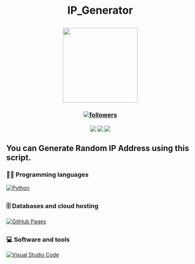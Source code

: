 <h1 align="center"> IP_Generator </h1>

<h2 align="center">
<img src="https://media.giphy.com/media/QBCi8RsQpAlziK1hRa/giphy.gif" width="200">
</h2>

<h3 align="center"> <a href="https://github.com/Sahampath">
    <img alt="followers" title="Follow me on Github" src="https://img.shields.io/github/followers/Sahampath?color=236ad3&labelColor=1155ba&style=for-the-badge&logo=github&label=Follow"/></a> </h3>
    
<h4 align="center"> <img src="https://img.shields.io/github/downloads/Sahampath/IP_Generator/total?style=for-the-badge&logo=appveyor">
<img src="https://img.shields.io/github/stars/Sahampath/IP_Generator?style=for-the-badge&logo=appveyor">
<img src="https://img.shields.io/github/forks/Sahampath/IP_Generator?style=for-the-badge&logo=appveyor"> </h4>

## You can Generate Random IP Address using this script.

### 👨‍💻 Programming languages
 <a href="#"><img alt="Python" src="https://img.shields.io/badge/Python%20-%2314354C.svg?logo=python&logoColor=white"></a>
##
### 🗄️ Databases and cloud hosting
<a href="#"><img alt="GitHub Pages" src="https://img.shields.io/badge/GitHub%20Pages-%23327FC7.svg?logo=github&logoColor=white"></a>
##
### 💻 Software and tools
<a href="#"><img alt="Visual Studio Code" src="https://img.shields.io/badge/Visual%20Studio%20Code-0078d7.svg?logo=visual-studio-code&logoColor=white"></a>


